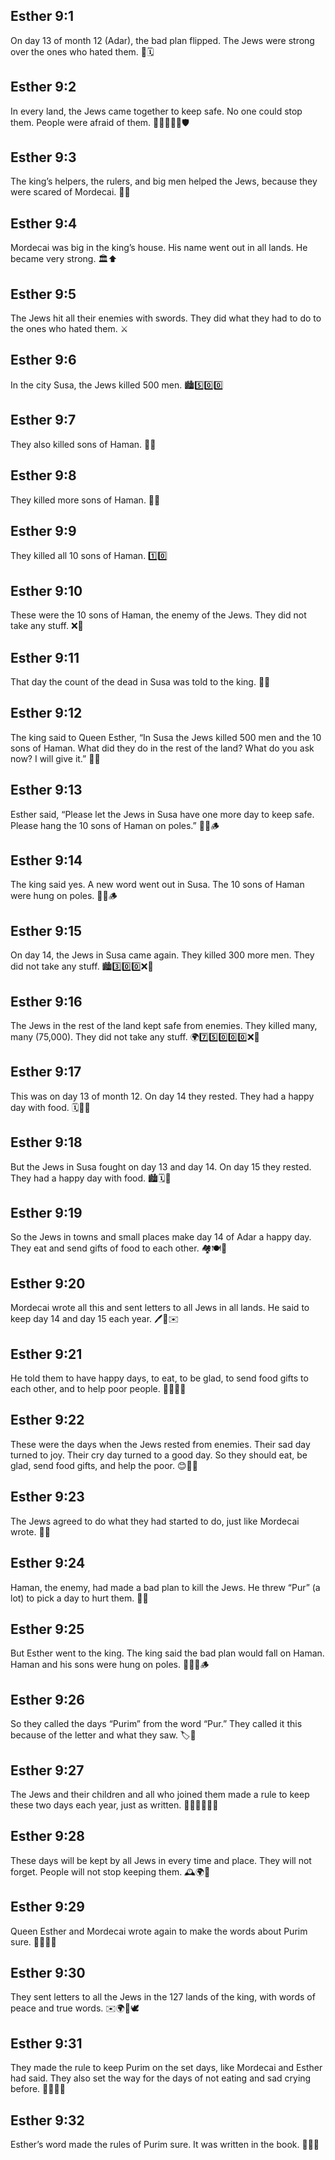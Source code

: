 ## Esther 9:1
On day 13 of month 12 (Adar), the bad plan flipped. The Jews were strong over the ones who hated them. 💪🗓️
## Esther 9:2
In every land, the Jews came together to keep safe. No one could stop them. People were afraid of them. 🧍‍♀️🧍‍♂️🤝🛡️
## Esther 9:3
The king’s helpers, the rulers, and big men helped the Jews, because they were scared of Mordecai. 👑🤝
## Esther 9:4
Mordecai was big in the king’s house. His name went out in all lands. He became very strong. 🏛️⬆️
## Esther 9:5
The Jews hit all their enemies with swords. They did what they had to do to the ones who hated them. ⚔️
## Esther 9:6
In the city Susa, the Jews killed 500 men. 🏙️5️⃣0️⃣0️⃣
## Esther 9:7
They also killed sons of Haman. 👦👦
## Esther 9:8
They killed more sons of Haman. 👦👦
## Esther 9:9
They killed all 10 sons of Haman. 1️⃣0️⃣
## Esther 9:10
These were the 10 sons of Haman, the enemy of the Jews. They did not take any stuff. ❌👜
## Esther 9:11
That day the count of the dead in Susa was told to the king. 📜👑
## Esther 9:12
The king said to Queen Esther, “In Susa the Jews killed 500 men and the 10 sons of Haman. What did they do in the rest of the land? What do you ask now? I will give it.” 👑👸
## Esther 9:13
Esther said, “Please let the Jews in Susa have one more day to keep safe. Please hang the 10 sons of Haman on poles.” 👸🙏🪵
## Esther 9:14
The king said yes. A new word went out in Susa. The 10 sons of Haman were hung on poles. 👑📢🪵
## Esther 9:15
On day 14, the Jews in Susa came again. They killed 300 more men. They did not take any stuff. 🏙️3️⃣0️⃣0️⃣❌👜
## Esther 9:16
The Jews in the rest of the land kept safe from enemies. They killed many, many (75,000). They did not take any stuff. 🌍7️⃣5️⃣0️⃣0️⃣0️⃣❌👜
## Esther 9:17
This was on day 13 of month 12. On day 14 they rested. They had a happy day with food. 🗓️🍞🎉
## Esther 9:18
But the Jews in Susa fought on day 13 and day 14. On day 15 they rested. They had a happy day with food. 🏙️🗓️🎉
## Esther 9:19
So the Jews in towns and small places make day 14 of Adar a happy day. They eat and send gifts of food to each other. 🏘️🍽️🎁
## Esther 9:20
Mordecai wrote all this and sent letters to all Jews in all lands. He said to keep day 14 and day 15 each year. 🖊️📜✉️
## Esther 9:21
He told them to have happy days, to eat, to be glad, to send food gifts to each other, and to help poor people. 🎉🍞🎁🤝
## Esther 9:22
These were the days when the Jews rested from enemies. Their sad day turned to joy. Their cry day turned to a good day. So they should eat, be glad, send food gifts, and help the poor. 😊🍞🎁
## Esther 9:23
The Jews agreed to do what they had started to do, just like Mordecai wrote. 📝✅
## Esther 9:24
Haman, the enemy, had made a bad plan to kill the Jews. He threw “Pur” (a lot) to pick a day to hurt them. 🎲❌
## Esther 9:25
But Esther went to the king. The king said the bad plan would fall on Haman. Haman and his sons were hung on poles. 👸👑🔁🪵
## Esther 9:26
So they called the days “Purim” from the word “Pur.” They called it this because of the letter and what they saw. 🏷️🎲
## Esther 9:27
The Jews and their children and all who joined them made a rule to keep these two days each year, just as written. 👨‍👩‍👧‍👦📅✅
## Esther 9:28
These days will be kept by all Jews in every time and place. They will not forget. People will not stop keeping them. 🕰️🌍🧠
## Esther 9:29
Queen Esther and Mordecai wrote again to make the words about Purim sure. 👸🧔📜✅
## Esther 9:30
They sent letters to all the Jews in the 127 lands of the king, with words of peace and true words. ✉️🌍👑🕊️
## Esther 9:31
They made the rule to keep Purim on the set days, like Mordecai and Esther had said. They also set the way for the days of not eating and sad crying before. 📅✅🙏😢
## Esther 9:32
Esther’s word made the rules of Purim sure. It was written in the book. 👸✅📖

